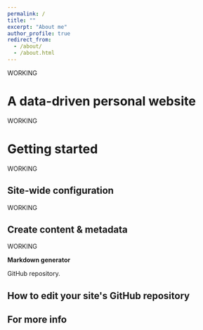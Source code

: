 ```yaml
---
permalink: /
title: ""
excerpt: "About me"
author_profile: true
redirect_from: 
  - /about/
  - /about.html
---
```


WORKING

A data-driven personal website
======
WORKING 

Getting started
======
WORKING


Site-wide configuration
------
WORKING

Create content & metadata
------
WORKING 


**Markdown generator**

GitHub repository.

How to edit your site's GitHub repository
------


For more info
------
